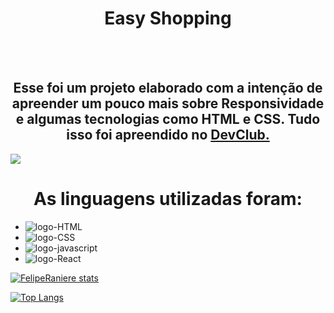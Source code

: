 <h1 align="center"> Easy Shopping </h1>
<br/>
<br/>

<h2 align="center"> Esse foi um projeto  elaborado com a intenção de apreender 
  um pouco mais sobre Responsividade e algumas tecnologias como  HTML e  CSS. 
  Tudo isso foi apreendido no <a href="https://plataforma.devclub.com.br/area/produto/item/260208">DevClub. </a> </h2>

<img src="https://github.com/FelipeRaniere/easy-shopping/blob/master/phone-desktop.JPG?raw=true" /> 
<h1 align="center"> As linguagens utilizadas foram: </h1>

- <img src="https://img.shields.io/badge/HTML5-E34F26?style=for-the-badge&logo=html5&logoColor=white" alt="logo-HTML" />
- <img src="https://img.shields.io/badge/CSS3-1572B6?style=for-the-badge&logo=css3&logoColor=white" alt="logo-CSS" />
- <img src="https://img.shields.io/badge/JavaScript-F7DF1E?style=for-the-badge&logo=javascript&logoColor=black" alt="logo-javascript" />
- <img src="https://img.shields.io/badge/React-20232A?style=for-the-badge&logo=react&logoColor=61DAFB" alt="logo-React" />

[![FelipeRaniere stats](https://github-readme-stats.vercel.app/api?username=FelipeRaniere)](https://github.com/anuraghazra/github-readme-stats)

[![Top Langs](https://github-readme-stats.vercel.app/api/top-langs/?username=FelipeRaniere)](https://github.com/anuraghazra/github-readme-stats)
